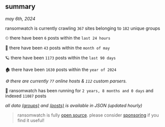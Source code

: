 
## summary
_may 6th, 2024_

ransomwatch is currently crawling `367` sites belonging to `182` unique groups

⏲ there have been `6` posts within the `last 24 hours`

🦈 there have been `43` posts within the `month of may`

🪐 there have been `1173` posts within the `last 90 days`

🏚 there have been `1630` posts within the `year of 2024`

_⚙️ there are currently `77` online hosts & `112` custom parsers._

🦕 ransomwatch has been running for `2 years, 8 months and 0 days` and indexed `11087` posts

_all data  [(groups)](http://ransomwhat.telemetry.ltd/groups) and [(posts)](http://ransomwhat.telemetry.ltd/posts) is available in JSON (updated hourly)_

> ransomwatch is fully [open source](https://github.com/joshhighet/ransomwatch#ransomwatch--). please consider [sponsoring](https://github.com/sponsors/joshhighet) if you find it useful!
